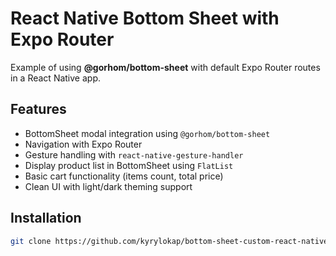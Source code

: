 # React Native Bottom Sheet with Expo Router

Example of using **@gorhom/bottom-sheet** with default Expo Router routes in a React Native app.

## Features

- BottomSheet modal integration using `@gorhom/bottom-sheet`
- Navigation with Expo Router
- Gesture handling with `react-native-gesture-handler`
- Display product list in BottomSheet using `FlatList`
- Basic cart functionality (items count, total price)
- Clean UI with light/dark theming support

## Installation

```bash
git clone https://github.com/kyrylokap/bottom-sheet-custom-react-native.git


